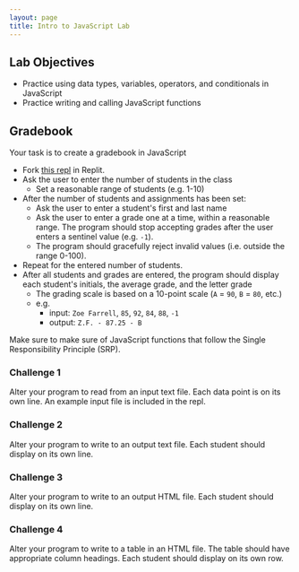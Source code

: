 ```yaml
---
layout: page
title: Intro to JavaScript Lab
---
```


## Lab Objectives
* Practice using data types, variables, operators, and conditionals in JavaScript
* Practice writing and calling JavaScript functions

## Gradebook

Your task is to create a gradebook in JavaScript 

* Fork [this repl]() in Replit.
* Ask the user to enter the number of students in the class
  * Set a reasonable range of students (e.g. 1-10)
* After the number of students and assignments has been set:
  * Ask the user to enter a student's first and last name
  * Ask the user to enter a grade one at a time, within a reasonable range. The program should stop accepting grades after the user enters a sentinel value (e.g. `-1`).
  * The program should gracefully reject invalid values (i.e. outside the range 0-100).
* Repeat for the entered number of students.
* After all students and grades are entered, the program should display each student's initials, the average grade, and the letter grade
  * The grading scale is based on a 10-point scale (`A` = `90`, `B` = `80`, etc.)
  * e.g. 
    * input: `Zoe Farrell`, `85`, `92`, `84`, `88`, `-1`
    * output: `Z.F. - 87.25 - B`

Make sure to make sure of JavaScript functions that follow the Single Responsibility Principle (SRP).

### Challenge 1

Alter your program to read from an input text file. Each data point is on its own line. An example input file is included in the repl.

### Challenge 2

Alter your program to write to an output text file. Each student should display on its own line.

### Challenge 3

Alter your program to write to an output HTML file. Each student should display on its own line.

### Challenge 4

Alter your program to write to a table in an HTML file. The table should have appropriate column headings. Each student should display on its own row.
